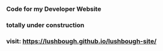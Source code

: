 ### Code for my Developer Website
### totally under construction
### visit: https://lushbough.github.io/lushbough-site/